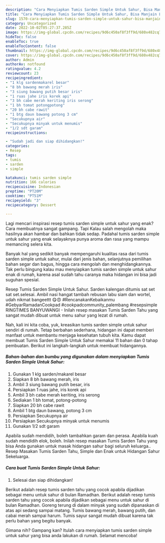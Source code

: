 ```yaml
---
description: "Cara Menyiapkan Tumis Sarden Simple Untuk Sahur, Bisa Manjain Lidah"
title: "Cara Menyiapkan Tumis Sarden Simple Untuk Sahur, Bisa Manjain Lidah"
slug: 1570-cara-menyiapkan-tumis-sarden-simple-untuk-sahur-bisa-manjain-lidah
category: Uncategorized
date: 2022-10-02T05:27:37.285Z
image: https://img-global.cpcdn.com/recipes/9d6c450af8f3ff9d/680x482cq70/tumis-sarden-simple-untuk-sahur-foto-resep-utama.jpg
hideToc: false
enableToc: true
enableTocContent: false
thumbnail: https://img-global.cpcdn.com/recipes/9d6c450af8f3ff9d/680x482cq70/tumis-sarden-simple-untuk-sahur-foto-resep-utama.jpg
cover: https://img-global.cpcdn.com/recipes/9d6c450af8f3ff9d/680x482cq70/tumis-sarden-simple-untuk-sahur-foto-resep-utama.jpg
author: Admin
authorAv: notfound
ratingvalue: 4.2
reviewcount: 23
recipeingredient:
- "1 klg sardenmakarel besar"
- "8 bh bawang merah iris"
- "3 siung bawang putih besar iris"
- "1 ruas jahe iris korek api"
- "3 bh cabe merah keriting iris serong"
- "1 bh tomat potongpotong"
- "20 bh cabe rawit"
- "1 btg daun bawang potong 3 cm"
- "Secukupnya air"
- "Secukupnya minyak untuk menumis"
- "1/2 sdt garam"
recipeinstructions:

- "Sudah jadi dan siap dihidangkan!"
categories:
- Resep
tags:
- tumis
- sarden
- simple

katakunci: tumis sarden simple 
nutrition: 166 calories
recipecuisine: Indonesian
preptime: "PT20M"
cooktime: "PT51M"
recipeyield: "3"
recipecategory: Dessert

---
```



Lagi mencari inspirasi resep tumis sarden simple untuk sahur yang enak? Cara membuatnya sangat gampang. Tapi Kalau salah mengolah maka hasilnya akan hambar dan bahkan tidak sedap. Padahal tumis sarden simple untuk sahur yang enak selayaknya punya aroma dan rasa yang mampu memancing selera kita.


Banyak hal yang sedikit banyak mempengaruhi kualitas rasa dari tumis sarden simple untuk sahur, mulai dari jenis bahan, selanjutnya pemilihan bahan segar dan bagus, hingga cara mengolah dan menghidangkannya. Tak perlu bingung kalau mau menyiapkan tumis sarden simple untuk sahur enak di rumah, karena asal sudah tahu caranya maka hidangan ini bisa jadi suguhan spesial.

Resep Tumis Sarden Simple Untuk Sahur. Sarden kalengan ditumis sat set sat set.selesai. Ambil nasi hangat tambah rebusan labu siam dan wortel, udah nikmat bangeettt 😋😍 #RencanakanKebaikanmu #GebyarRamadanCookpad #cookpadcommunity_palembang #resepsimple RINGTIMES BANYUWANGI - Inilah resep masakan Tumis Sarden Tahu yang sangat mudah dibuat untuk menu sahur yang lezat di rumah.


Nah, kali ini kita coba, yuk, kreasikan tumis sarden simple untuk sahur sendiri di rumah. Tetap berbahan sederhana, hidangan ini dapat memberi manfaat untuk membantu menjaga kesehatan tubuh kita. Kamu dapat membuat Tumis Sarden Simple Untuk Sahur memakai 11 bahan dan 0 tahap pembuatan. Berikut ini langkah-langkah untuk membuat hidangannya.

<!--inarticleads1-->

##### Bahan-bahan dan bumbu yang digunakan dalam menyiapkan Tumis Sarden Simple Untuk Sahur:

1. Gunakan 1 klg sarden/makarel besar
1. Siapkan 8 bh bawang merah, iris
1. Ambil 3 siung bawang putih besar, iris
1. Persiapkan 1 ruas jahe, iris korek api
1. Ambil 3 bh cabe merah keriting, iris serong
1. Sediakan 1 bh tomat, potong-potong
1. Siapkan 20 bh cabe rawit
1. Ambil 1 btg daun bawang, potong 3 cm
1. Persiapkan Secukupnya air
1. Persiapkan Secukupnya minyak untuk menumis
1. Gunakan 1/2 sdt garam


Apabila sudah mendidih, boleh tambahkan garam dan perasa. Apabila kuah sudah mendidih elok, boleh. Inilah resep masakan Tumis Sarden Tahu yang bisa Anda gunakan untuk masak hidangan sahur bagi seluruh keluarga.. Resep Masakan Tumis Sarden Tahu, Simple dan Enak untuk Hidangan Sahur Sekeluarga. 

<!--inarticleads2-->

##### Cara buat Tumis Sarden Simple Untuk Sahur:


1. Selesai dan siap dihidangkan!

Berikut adalah resep tumis sarden tahu yang cocok apabila dijadikan sebagai menu untuk sahur di bulan Ramadhan. Berikut adalah resep tumis sarden tahu yang cocok apabila dijadikan sebagai menu untuk sahur di bulan Ramadhan. Goreng terung di dalam minyak yang sudah dipanaskan di atas api sedang sampai matang. Tumis bawang merah, bawang putih, dan cabai merah sampai harum. Tumis sayur sangat mudah dibuat karena tak perlu bahan yang begitu banyak. 

Gimana nih? Gampang kan? Itulah cara menyiapkan tumis sarden simple untuk sahur yang bisa anda lakukan di rumah. Selamat mencoba!
